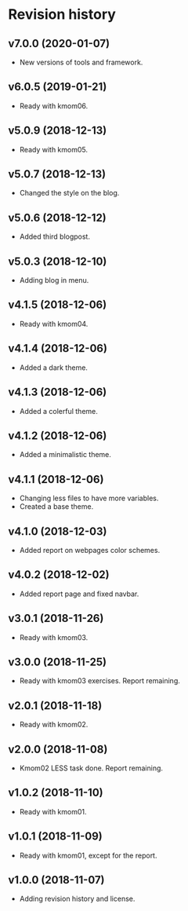Revision history
==================

v7.0.0 (2020-01-07)
------------------------
* New versions of tools and framework.

v6.0.5 (2019-01-21)
------------------------
* Ready with kmom06.

v5.0.9 (2018-12-13)
------------------------
* Ready with kmom05.


v5.0.7 (2018-12-13)
------------------------
* Changed the style on the blog.


v5.0.6 (2018-12-12)
------------------------
* Added third blogpost.


v5.0.3 (2018-12-10)
------------------------
* Adding blog in menu.


v4.1.5 (2018-12-06)
------------------------
* Ready with kmom04.


v4.1.4 (2018-12-06)
------------------------
* Added a dark theme.


v4.1.3 (2018-12-06)
------------------------
* Added a colerful theme.


v4.1.2 (2018-12-06)
------------------------
* Added a minimalistic theme.


v4.1.1 (2018-12-06)
------------------------
* Changing less files to have more variables.
* Created a base theme.


v4.1.0 (2018-12-03)
------------------------
* Added report on webpages color schemes.


v4.0.2 (2018-12-02)
------------------------
* Added report page and fixed navbar.


v3.0.1 (2018-11-26)
------------------------
* Ready with kmom03.


v3.0.0 (2018-11-25)
------------------------
* Ready with kmom03 exercises. Report remaining.


v2.0.1 (2018-11-18)
------------------------
* Ready with kmom02.


v2.0.0 (2018-11-08)
------------------------
* Kmom02 LESS task done. Report remaining.


v1.0.2 (2018-11-10)
------------------------
* Ready with kmom01.


v1.0.1 (2018-11-09)
------------------------
* Ready with kmom01, except for the report.


v1.0.0 (2018-11-07)
------------------------
* Adding revision history and license.
